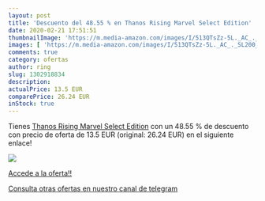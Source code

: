 ```yaml
---
layout: post
title: 'Descuento del 48.55 % en Thanos Rising Marvel Select Edition'
date: 2020-02-21 17:51:51
thumbnailImage: 'https://m.media-amazon.com/images/I/513QTsZz-5L._AC_._SL200_.jpg'
images: [ 'https://m.media-amazon.com/images/I/513QTsZz-5L._AC_._SL200_.jpg' ]
comments: true
category: ofertas
author: ring
slug: 1302918834
description:
actualPrice: 13.5 EUR
comparePrice: 26.24 EUR
inStock: true
---
```


Tienes [Thanos Rising Marvel Select Edition](https://www.amazon.com/dp/1302918834/?tag=redken08-20) con un 48.55 % de descuento con precio de oferta de 13.5 EUR (original: 26.24 EUR) en el siguiente enlace!

[![](https://m.media-amazon.com/images/I/513QTsZz-5L._AC_._SL200_.jpg)](https://www.amazon.com/dp/1302918834/?tag=redken08-20)

[Accede a la oferta!!](https://www.amazon.com/dp/1302918834/?tag=redken08-20)

[Consulta otras ofertas en nuestro canal de telegram](https://t.me/s/ofertas25)
